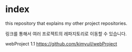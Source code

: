 # index
this repository that explains my other project repositories.

링크를 통해서 여러 프로젝트의 레파지토리로 이동할 수 있습니다.

webProject 1.1
https://github.com/kimyuil/webProject
